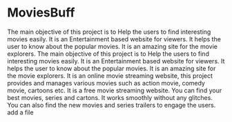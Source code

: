 # MoviesBuff
The main objective of this project is to Help the users to find interesting movies easily. It is an Entertainment based website for viewers. It helps the user to know about the popular movies. It is an amazing site for the movie explorers.
The main objective of this project is to Help the users to find interesting movies easily. It is an Entertainment based website for viewers. It helps the user to know about the popular movies. It is an amazing site for the movie explorers. It is an online movie streaming website, this project provides and manages various movies such as action movie, comedy movie, cartoons etc. It is a free movie streaming website. You can find your best movies, series and cartons. It works smoothly without any glitches. You can also find the new movies and series trailers to engage the users.
add a file
